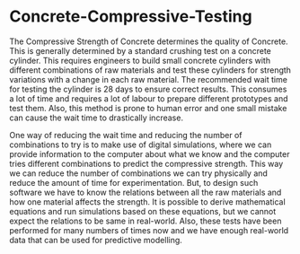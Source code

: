 # Concrete-Compressive-Testing

The Compressive Strength of Concrete determines the quality of Concrete. This is generally determined by a standard crushing test on a concrete cylinder. This requires engineers to build small concrete cylinders with different combinations of raw materials and test these cylinders for strength variations with a change in each raw material. The recommended wait time for testing the cylinder is 28 days to ensure correct results. This consumes a lot of time and requires a lot of labour to prepare different prototypes and test them. Also, this method is prone to human error and one small mistake can cause the wait time to drastically increase.

One way of reducing the wait time and reducing the number of combinations to try is to make use of digital simulations, where we can provide information to the computer about what we know and the computer tries different combinations to predict the compressive strength. This way we can reduce the number of combinations we can try physically and reduce the amount of time for experimentation. But, to design such software we have to know the relations between all the raw materials and how one material affects the strength. It is possible to derive mathematical equations and run simulations based on these equations, but we cannot expect the relations to be same in real-world. Also, these tests have been performed for many numbers of times now and we have enough real-world data that can be used for predictive modelling.
